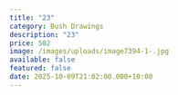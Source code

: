 ```yaml
---
title: "23"
category: Bush Drawings
description: "23"
price: 502
image: /images/uploads/image7394-1-.jpg
available: false
featured: false
date: 2025-10-09T21:02:00.000+10:00
---
```

